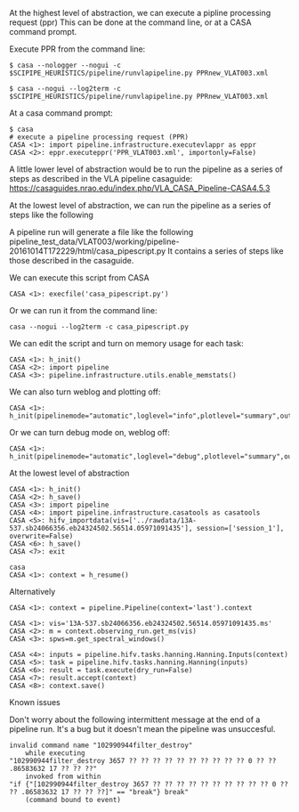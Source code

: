 At the highest level of abstraction, we can execute a pipline processing request (ppr)
This can be done at the command line, or at a CASA command prompt.

Execute PPR from the command line:
```
$ casa --nologger --nogui -c $SCIPIPE_HEURISTICS/pipeline/runvlapipeline.py PPRnew_VLAT003.xml

$ casa --nogui --log2term -c $SCIPIPE_HEURISTICS/pipeline/runvlapipeline.py PPRnew_VLAT003.xml
```
At a casa command prompt:

```
$ casa
# execute a pipeline processing request (PPR)
CASA <1>: import pipeline.infrastructure.executevlappr as eppr
CASA <2>: eppr.executeppr('PPR_VLAT003.xml', importonly=False)
```

A little lower level of abstraction would be to run the pipeline as a series of
steps as described in the VLA pipeline casaguide:
https://casaguides.nrao.edu/index.php/VLA_CASA_Pipeline-CASA4.5.3

At the lowest level of abstraction, we can run the pipeline as a series of steps
like the following

A pipeline run will generate a file like the following
  pipeline_test_data/VLAT003/working/pipeline-20161014T172229/html/casa_pipescript.py
 It contains a series of steps like those described in the casaguide.

We can execute this script from CASA
```
CASA <1>: execfile('casa_pipescript.py')
```

Or we can run it from the command line:
```
casa --nogui --log2term -c casa_pipescript.py
```

We can edit the script and turn on memory usage for each task:
```
CASA <1>: h_init()
CASA <2>: import pipeline
CASA <3>: pipeline.infrastructure.utils.enable_memstats()
```

We can also turn weblog and plotting off:
```
CASA <1>: h_init(pipelinemode="automatic",loglevel="info",plotlevel="summary",output_dir="./",weblog=False,overwrite=True,dryrun=False,acceptresults=True)
```

Or we can turn debug mode on, weblog off:
```
CASA <1>: h_init(pipelinemode="automatic",loglevel="debug",plotlevel="summary",output_dir="./",weblog=True,overwrite=True,dryrun=False,acceptresults=True)
```

At the lowest level of abstraction

```
CASA <1>: h_init()
CASA <2>: h_save()
CASA <3>: import pipeline
CASA <4>: import pipeline.infrastructure.casatools as casatools
CASA <5>: hifv_importdata(vis=['../rawdata/13A-537.sb24066356.eb24324502.56514.05971091435'], session=['session_1'], overwrite=False)
CASA <6>: h_save()
CASA <7>: exit
```

```
casa
CASA <1>: context = h_resume()
```

Alternatively
```
CASA <1>: context = pipeline.Pipeline(context='last').context

CASA <1>: vis='13A-537.sb24066356.eb24324502.56514.05971091435.ms'
CASA <2>: m = context.observing_run.get_ms(vis)
CASA <3>: spws=m.get_spectral_windows()

CASA <4>: inputs = pipeline.hifv.tasks.hanning.Hanning.Inputs(context)
CASA <5>: task = pipeline.hifv.tasks.hanning.Hanning(inputs)
CASA <6>: result = task.execute(dry_run=False)
CASA <7>: result.accept(context)
CASA <8>: context.save() 
```

Known issues

Don't worry about the following intermittent message at the end of a pipeline run. It's a bug
  but it doesn't mean the pipeline was unsuccesful.

```
invalid command name "102990944filter_destroy"
    while executing
"102990944filter_destroy 3657 ?? ?? ?? ?? ?? ?? ?? ?? ?? ?? 0 ?? ?? .86583632 17 ?? ?? ??"
    invoked from within
"if {"[102990944filter_destroy 3657 ?? ?? ?? ?? ?? ?? ?? ?? ?? ?? 0 ?? ?? .86583632 17 ?? ?? ??]" == "break"} break"
    (command bound to event)
```